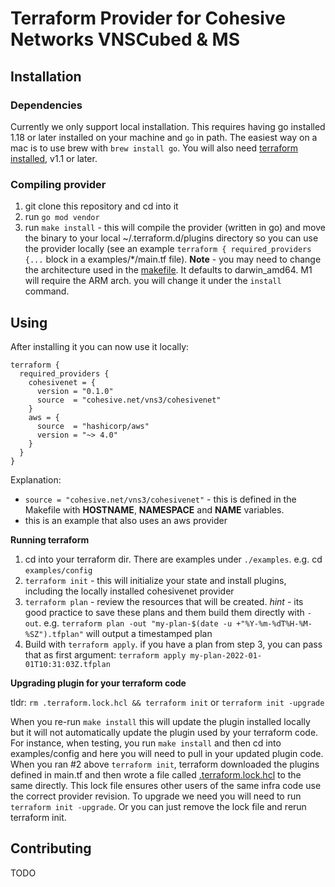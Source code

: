 # Terraform Provider for Cohesive Networks VNSCubed & MS

## Installation

### Dependencies
Currently we only support local installation. This requires having go installed 1.18 or later installed on your machine and `go` in path. The easiest way on a mac is to use brew with `brew install go`. You will also need [terraform installed](https://learn.hashicorp.com/tutorials/terraform/install-cli), v1.1 or later.

### Compiling provider
1. git clone this repository and cd into it
2. run `go mod vendor`
3. run `make install` - this will compile the provider (written in go) and move the binary to your local ~/.terraform.d/plugins directory so you can use the provider locally (see an example `terraform { required_providers {...` block in a examples/*/main.tf file). **Note** - you may need to change the architecture used in the [makefile](./Makefile). It defaults to darwin_amd64. M1 will require the ARM arch. you will change it under the `install` command.

## Using
After installing it you can now use it locally:

```
terraform {
  required_providers {
    cohesivenet = {
      version = "0.1.0"
      source  = "cohesive.net/vns3/cohesivenet"
    }
    aws = {
      source  = "hashicorp/aws"
      version = "~> 4.0"
    }
  }
}
```

Explanation:
- `source = "cohesive.net/vns3/cohesivenet"` - this is defined in the Makefile with **HOSTNAME**, **NAMESPACE** and **NAME** variables.
- this is an example that also uses an aws provider

**Running terraform**

1. cd into your terraform dir. There are examples under `./examples`. e.g. cd `examples/config`
2. `terraform init` - this will initialize your state and install plugins, including the locally installed cohesivenet provider
3. `terraform plan` - review the resources that will be created. *hint* - its good practice to save these plans and them build them directly with `-out`. e.g. `terraform plan -out "my-plan-$(date -u +"%Y-%m-%dT%H-%M-%SZ").tfplan"` will output a timestamped plan
4. Build with `terraform apply`. if you have a plan from step 3, you can pass that as first argument: `terraform apply my-plan-2022-01-01T10:31:03Z.tfplan`

**Upgrading plugin for your terraform code**

tldr: `rm .terraform.lock.hcl && terraform init` or `terraform init -upgrade`

When you re-run `make install` this will update the plugin installed locally but it will not automatically update the plugin used by your terraform code. For instance, when testing, you run `make install` and then cd into examples/config and here you will need to pull in your updated plugin code. When you ran #2 above `terraform init`, terraform downloaded the plugins defined in main.tf and then wrote a file called [.terraform.lock.hcl](https://learn.hashicorp.com/tutorials/terraform/provider-versioning#explore-terraform-lock-hcl) to the same directly. This lock file ensures other users of the same infra code use the correct provider revision. To upgrade we need you will need to run `terraform init -upgrade`. Or you can just remove the lock file and rerun terraform init.

## Contributing
TODO
